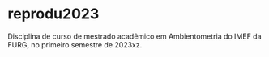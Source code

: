 # reprodu2023
Disciplina de curso de mestrado acadêmico em Ambientometria do IMEF da FURG, no primeiro semestre de 2023xz.
